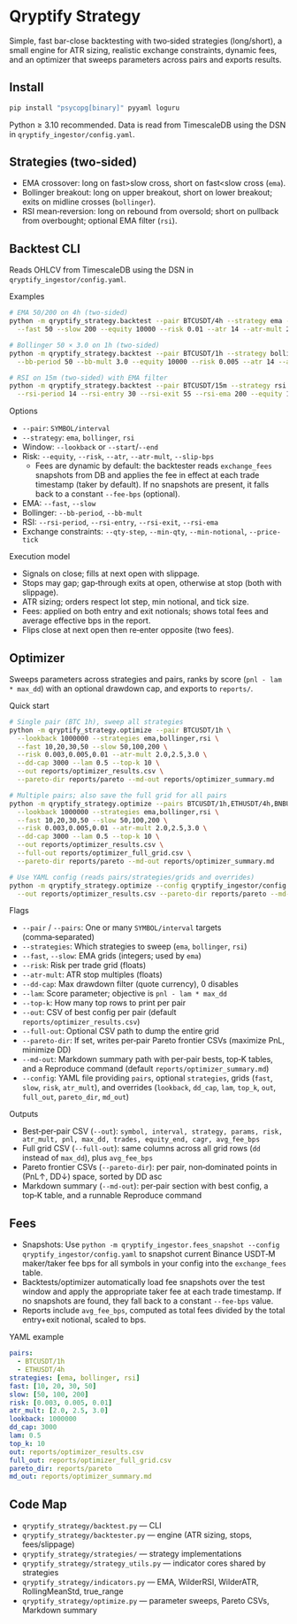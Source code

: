 # Qryptify Strategy

Simple, fast bar-close backtesting with two‑sided strategies (long/short), a small engine for ATR sizing, realistic exchange constraints, dynamic fees, and an optimizer that sweeps parameters across pairs and exports results.

## Install

```bash
pip install "psycopg[binary]" pyyaml loguru
```

Python ≥ 3.10 recommended. Data is read from TimescaleDB using the DSN in `qryptify_ingestor/config.yaml`.

## Strategies (two‑sided)

- EMA crossover: long on fast>slow cross, short on fast<slow cross (`ema`).
- Bollinger breakout: long on upper breakout, short on lower breakout; exits on midline crosses (`bollinger`).
- RSI mean‑reversion: long on rebound from oversold; short on pullback from overbought; optional EMA filter (`rsi`).

## Backtest CLI

Reads OHLCV from TimescaleDB using the DSN in `qryptify_ingestor/config.yaml`.

Examples

```bash
# EMA 50/200 on 4h (two‑sided)
python -m qryptify_strategy.backtest --pair BTCUSDT/4h --strategy ema --lookback 1000000 \
  --fast 50 --slow 200 --equity 10000 --risk 0.01 --atr 14 --atr-mult 2.0

# Bollinger 50 × 3.0 on 1h (two‑sided)
python -m qryptify_strategy.backtest --pair BTCUSDT/1h --strategy bollinger --lookback 1000000 \
  --bb-period 50 --bb-mult 3.0 --equity 10000 --risk 0.005 --atr 14 --atr-mult 2.0 --slip-bps 1

# RSI on 15m (two‑sided) with EMA filter
python -m qryptify_strategy.backtest --pair BTCUSDT/15m --strategy rsi --lookback 100000 \
  --rsi-period 14 --rsi-entry 30 --rsi-exit 55 --rsi-ema 200 --equity 10000 --risk 0.005 --atr 14 --atr-mult 3.0 --slip-bps 1
```

Options

- `--pair`: `SYMBOL/interval`
- `--strategy`: `ema`, `bollinger`, `rsi`
- Window: `--lookback` or `--start`/`--end`
- Risk: `--equity`, `--risk`, `--atr`, `--atr-mult`, `--slip-bps`
  - Fees are dynamic by default: the backtester reads `exchange_fees` snapshots from DB and applies the fee in effect at each trade timestamp (taker by default). If no snapshots are present, it falls back to a constant `--fee-bps` (optional).
- EMA: `--fast`, `--slow`
- Bollinger: `--bb-period`, `--bb-mult`
- RSI: `--rsi-period`, `--rsi-entry`, `--rsi-exit`, `--rsi-ema`
- Exchange constraints: `--qty-step`, `--min-qty`, `--min-notional`, `--price-tick`

Execution model

- Signals on close; fills at next open with slippage.
- Stops may gap; gap‑through exits at open, otherwise at stop (both with slippage).
- ATR sizing; orders respect lot step, min notional, and tick size.
- Fees: applied on both entry and exit notionals; shows total fees and average effective bps in the report.
- Flips close at next open then re‑enter opposite (two fees).

## Optimizer

Sweeps parameters across strategies and pairs, ranks by score (`pnl - lam * max_dd`) with an optional drawdown cap, and exports to `reports/`.

Quick start

```bash
# Single pair (BTC 1h), sweep all strategies
python -m qryptify_strategy.optimize --pair BTCUSDT/1h \
  --lookback 1000000 --strategies ema,bollinger,rsi \
  --fast 10,20,30,50 --slow 50,100,200 \
  --risk 0.003,0.005,0.01 --atr-mult 2.0,2.5,3.0 \
  --dd-cap 3000 --lam 0.5 --top-k 10 \
  --out reports/optimizer_results.csv \
  --pareto-dir reports/pareto --md-out reports/optimizer_summary.md

# Multiple pairs; also save the full grid for all pairs
python -m qryptify_strategy.optimize --pairs BTCUSDT/1h,ETHUSDT/4h,BNBUSDT/4h \
  --lookback 1000000 --strategies ema,bollinger,rsi \
  --fast 10,20,30,50 --slow 50,100,200 \
  --risk 0.003,0.005,0.01 --atr-mult 2.0,2.5,3.0 \
  --dd-cap 3000 --lam 0.5 --top-k 10 \
  --out reports/optimizer_results.csv \
  --full-out reports/optimizer_full_grid.csv \
  --pareto-dir reports/pareto --md-out reports/optimizer_summary.md

# Use YAML config (reads pairs/strategies/grids and overrides)
python -m qryptify_strategy.optimize --config qryptify_ingestor/config.yaml \
  --out reports/optimizer_results.csv --pareto-dir reports/pareto --md-out reports/optimizer_summary.md
```

Flags

- `--pair` / `--pairs`: One or many `SYMBOL/interval` targets (comma‑separated)
- `--strategies`: Which strategies to sweep (`ema`, `bollinger`, `rsi`)
- `--fast`, `--slow`: EMA grids (integers; used by `ema`)
- `--risk`: Risk per trade grid (floats)
- `--atr-mult`: ATR stop multiples (floats)
- `--dd-cap`: Max drawdown filter (quote currency), 0 disables
- `--lam`: Score parameter; objective is `pnl - lam * max_dd`
- `--top-k`: How many top rows to print per pair
- `--out`: CSV of best config per pair (default `reports/optimizer_results.csv`)
- `--full-out`: Optional CSV path to dump the entire grid
- `--pareto-dir`: If set, writes per‑pair Pareto frontier CSVs (maximize PnL, minimize DD)
- `--md-out`: Markdown summary path with per‑pair bests, top‑K tables, and a Reproduce command (default `reports/optimizer_summary.md`)
- `--config`: YAML file providing `pairs`, optional `strategies`, grids (`fast`, `slow`, `risk`, `atr_mult`), and overrides (`lookback`, `dd_cap`, `lam`, `top_k`, `out`, `full_out`, `pareto_dir`, `md_out`)

Outputs

- Best‑per‑pair CSV (`--out`): `symbol, interval, strategy, params, risk, atr_mult, pnl, max_dd, trades, equity_end, cagr, avg_fee_bps`
- Full grid CSV (`--full-out`): same columns across all grid rows (`dd` instead of `max_dd`), plus `avg_fee_bps`
- Pareto frontier CSVs (`--pareto-dir`): per pair, non‑dominated points in (PnL↑, DD↓) space, sorted by DD asc
- Markdown summary (`--md-out`): per‑pair section with best config, a top‑K table, and a runnable Reproduce command

## Fees

- Snapshots: Use `python -m qryptify_ingestor.fees_snapshot --config qryptify_ingestor/config.yaml` to snapshot current Binance USDT‑M maker/taker fee bps for all symbols in your config into the `exchange_fees` table.
- Backtests/optimizer automatically load fee snapshots over the test window and apply the appropriate taker fee at each trade timestamp. If no snapshots are found, they fall back to a constant `--fee-bps` value.
- Reports include `avg_fee_bps`, computed as total fees divided by the total entry+exit notional, scaled to bps.

YAML example

```yaml
pairs:
  - BTCUSDT/1h
  - ETHUSDT/4h
strategies: [ema, bollinger, rsi]
fast: [10, 20, 30, 50]
slow: [50, 100, 200]
risk: [0.003, 0.005, 0.01]
atr_mult: [2.0, 2.5, 3.0]
lookback: 1000000
dd_cap: 3000
lam: 0.5
top_k: 10
out: reports/optimizer_results.csv
full_out: reports/optimizer_full_grid.csv
pareto_dir: reports/pareto
md_out: reports/optimizer_summary.md
```

## Code Map

- `qryptify_strategy/backtest.py` — CLI
- `qryptify_strategy/backtester.py` — engine (ATR sizing, stops, fees/slippage)
- `qryptify_strategy/strategies/` — strategy implementations
- `qryptify_strategy/strategy_utils.py` — indicator cores shared by strategies
- `qryptify_strategy/indicators.py` — EMA, WilderRSI, WilderATR, RollingMeanStd, true_range
- `qryptify_strategy/optimize.py` — parameter sweeps, Pareto CSVs, Markdown summary
